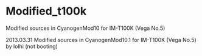 Modified_t100k
============================

Modified sources in CyanogenMod10 for IM-T100K (Vega No.5)

2013.03.31
Modified sources in CyanogenMod10.1 for IM-T100K (Vega No.5) by lolhi
(not booting)
